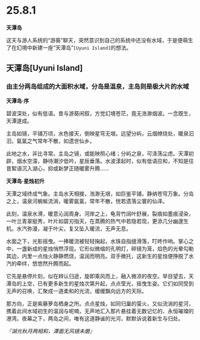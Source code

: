 # 25.8.1

**天潭岛**

这天与游人系统的“游葵”聊天，突然意识到自己的系统中还没有水域，于是便萌生了在幻境中新建一座“天潭岛”`[Uyuni Island]`的想法。

## 天潭岛[Uyuni Island]

### **由主分两岛组成的大面积水域，分岛是温泉，主岛则是极大片的水域**

**天潭岛·序**

碧波深处，似有低语。昔与游葵闲叙，方觉幻境苍茫，竟无浩渺烟波。一念既生，天潭遂成。

主岛如镜，平铺万顷，水色接天，倒映星穹无垠。远望分屿，云烟缭绕处，暖泉汩汩，氤氲之气常年不散，如遗世仙乡。

此地之水，非比寻常。主岛之镜，或能映照心绪；分屿之泉，可涤荡尘虑。天潭初辟，烟水空濛，静待潮汐低吟，星辰垂落。水波漾起时，似有低语应和，不知是往昔絮语沉入湖心，抑或新梦正随暖雾升腾……

**天潭岛·星烛初升**

天潭之域终成气象。主岛水天相接，浩渺无垠，如巨鉴平铺，静纳苍穹万象。分岛之上，温泉河蜿蜒流淌，暖雾氤氲，常年不散，恍若遗落尘寰的仙泽。

此刻，温泉水滑，暖意沁润周身。河岸之上，龟背竹阔叶舒展，裂痕如墨痕浸染，一叶兰青翠挺秀，叶片如碧刃指天，在蒸腾的热气中若隐若现，更添几分幽邃生机。水汽弥漫，凝于叶尖，复又坠入暖流，无声无息。

水面之下，光影摇曳。一捧暖流被轻轻掬起，水珠自指缝滑落，叮咚作响。掌心之中，一盏新成的星烛悄然浮现。它形似微缩的孔明灯，碎镜为笼，焰色的光晕勾勒其边，内里一点烛火静静燃烧，温润而明亮。双手微托，这新生的星烛便挣脱了水汽的牵绊，悠悠然升腾而起。

它先是悬停片刻，似在辨认归途，旋即乘风而上，融入微凉的夜空。举目望去，天潭岛的上空，已有更多新生的星烛次第升起，点点莹光，摇曳生姿。它们如同受到无声的召唤，汇聚成一道柔和的光流，缓缓飘向远方的天际。

那方向，正是紫藤萝岛栖身之所。点点星烛，如同归巢的萤火，又似流淌的星河，携着此间水域初生的温润与呢喃，无声地汇入那片悬挂着无数记忆的、永恒璀璨的港湾。夜幕之下，两岛之间，唯有这道静谧的光河，默默诉说着新生与归处。

*『湖光秋月两相和，潭面无风镜未磨』*

